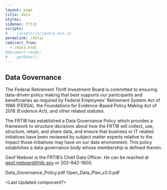 ```yaml
---
layout: page
title: data
styles:
sidenav: frtib
scripts:
#  - /assets/js/jquery.min.js
permalink: /data/
redirect_from:
  - /data.html
#document-ready:
#  - getRate();
---
```


## Data Governance
The Federal Retirement Thrift Investment Board is committed to ensuring data-driven policy making that best supports our participants and beneficiaries as required by Federal Employees' Retirement System Act of 1986 (FERSA), the Foundations for Evidence-Based Policy Making Act of 2018 (Evidence Act), and other related statutes.

The FRTIB has established a Data Governance Policy which provides a framework to structure decisions about how the FRTIB will collect, use, structure, retain, and share data, and ensure that business or IT related initiatives have been reviewed by subject matter experts relative to the impact those initiatives may have on our data environment. This policy establishes a data governance body whose membership is defined therein.

Geof Nieboer is the FRTIB’s Chief Data Officer. He can be reached at geof.nieboer@frtib.gov or 202-942-1600.



Data_Governance_Policy.pdf
Open_Data_Plan_v3.0.pdf

<Last Updated component?>

<!-- CONTENT END -->
